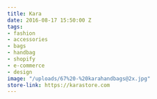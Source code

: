 ```yaml
---
title: Kara
date: 2016-08-17 15:50:00 Z
tags:
- fashion
- accessories
- bags
- handbag
- shopify
- e-commerce
- design
image: "/uploads/67%20-%20karahandbags@2x.jpg"
store-link: https://karastore.com
---
```


